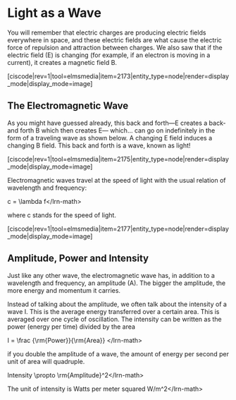 # Light as a Wave

You will remember that electric charges are producing electric fields everywhere in space, and these electric fields are what cause the electric force of repulsion and attraction between charges. We also saw that if the electric field \(E\) is changing \(for example, if an electron is moving in a current\), it creates a magnetic field B.

\[ciscode\|rev=1\|tool=elmsmedia\|item=2173\|entity\_type=node\|render=display\_mode\|display\_mode=image\]

## The Electromagnetic Wave

As you might have guessed already, this back and forth—E creates a back-and forth B which then creates E— which... can go on indefinitely in the form of a traveling wave as shown below. A changing E field induces a changing B field. This back and forth is a wave, known as light!

\[ciscode\|rev=1\|tool=elmsmedia\|item=2175\|entity\_type=node\|render=display\_mode\|display\_mode=image\]

Electromagnetic waves travel at the speed of light with the usual relation of wavelength and frequency:

c = \lambda f&lt;/lrn-math&gt;

where c stands for the speed of light.

\[ciscode\|rev=1\|tool=elmsmedia\|item=2177\|entity\_type=node\|render=display\_mode\|display\_mode=image\]

## Amplitude, Power and Intensity

Just like any other wave, the electromagnetic wave has, in addition to a wavelength and frequency, an amplitude \(A\). The bigger the amplitude, the more energy and momentum it carries.

Instead of talking about the amplitude, we often talk about the intensity of a wave I. This is the average energy transferred over a certain area. This is averaged over one cycle of oscillation. The intensity can be written as the power \(energy per time\) divided by the area

 I = \frac {\rm{Power}}{\rm{Area}} &lt;/lrn-math&gt;

if you double the amplitude of a wave, the amount of energy per second per unit of area will quadruple.

 Intensity \propto \rm{Amplitude}^2&lt;/lrn-math&gt;

The unit of intensity is Watts per meter squared W/m^2&lt;/lrn-math&gt;

